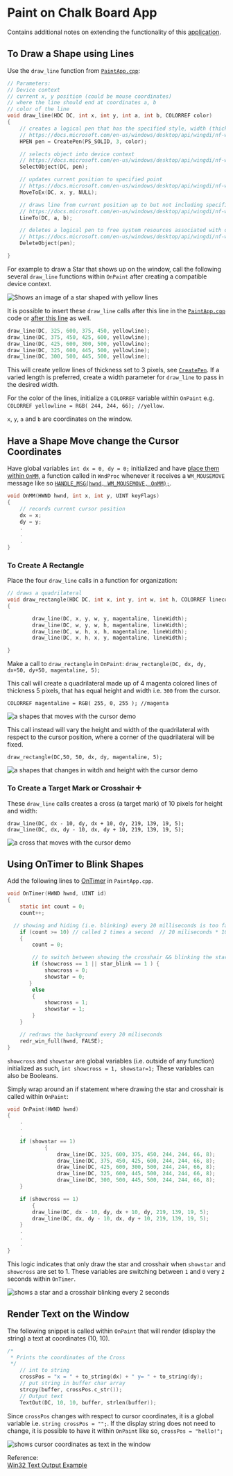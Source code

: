 # Paint on Chalk Board App

Contains additional notes on extending the functionality of this [application](https://github.com/Bubblemelon/Win32-Games#paint-on-chalk-board-app).

## To Draw a Shape using Lines

Use the `draw_line` function from [`PaintApp.cpp`](https://github.com/Bubblemelon/Win32-Games/blob/5df8d5b5c11aa795a0d35761e2ffb16d5ace6f1d/Paint-on-Chalk-Board-App/winproject/viewserver/PainApp.cpp#L349):

```c
// Parameters:
// Device context
// current x, y position (could be mouse coordinates)
// where the line should end at coordinates a, b
// color of the line
void draw_line(HDC DC, int x, int y, int a, int b, COLORREF color)
{
	// creates a logical pen that has the specified style, width (thickness) and color.
	// https://docs.microsoft.com/en-us/windows/desktop/api/wingdi/nf-wingdi-createpen
	HPEN pen = CreatePen(PS_SOLID, 3, color);

	// selects object into device context
	// https://docs.microsoft.com/en-us/windows/desktop/api/wingdi/nf-wingdi-selectobject
	SelectObject(DC, pen);

	// updates current position to specified point
	// https://docs.microsoft.com/en-us/windows/desktop/api/wingdi/nf-wingdi-movetoex
	MoveToEx(DC, x, y, NULL);

	// draws line from current position up to but not including specified point
	// https://docs.microsoft.com/en-us/windows/desktop/api/wingdi/nf-wingdi-lineto
	LineTo(DC, a, b);

	// deletes a logical pen to free system resources associated with object
	// https://docs.microsoft.com/en-us/windows/desktop/api/wingdi/nf-wingdi-deleteobject
	DeleteObject(pen);

}
```
For example to draw a Star that shows up on the window, call the following several `draw_line` functions within `OnPaint` after creating a compatible device context.

![Shows an image of a star shaped with yellow lines](/img/star-lines.PNG)

It is possible to insert these `draw_line` calls after this line in the [`PaintApp.cpp`](https://github.com/Bubblemelon/Win32-Games/blob/5df8d5b5c11aa795a0d35761e2ffb16d5ace6f1d/Paint-on-Chalk-Board-App/winproject/viewserver/PainApp.cpp#L295) code or [after this line](https://github.com/Bubblemelon/Win32-Games/blob/5df8d5b5c11aa795a0d35761e2ffb16d5ace6f1d/Paint-on-Chalk-Board-App/winproject/viewserver/PainApp.cpp#L321) as well.

```C
draw_line(DC, 325, 600, 375, 450, yellowline);
draw_line(DC, 375, 450, 425, 600, yellowline);
draw_line(DC, 425, 600, 300, 500, yellowline);
draw_line(DC, 325, 600, 445, 500, yellowline);
draw_line(DC, 300, 500, 445, 500, yellowline);
```

This will create yellow lines of thickness set to 3 pixels, see [`CreatePen`](https://docs.microsoft.com/en-us/windows/desktop/api/wingdi/nf-wingdi-createpen). If a varied length is preferred, create a width parameter for `draw_line` to pass in the desired width.

For the color of the lines, initialize a `COLORREF` variable within `OnPaint` e.g. `COLORREF yellowline = RGB( 244, 244, 66); //yellow`.

`x`, `y`, `a` and `b` are coordinates on the window.

## Have a Shape Move change the Cursor Coordinates

Have global variables `int dx = 0, dy = 0;` initialized and have [place them within `OnMM`](https://github.com/Bubblemelon/Win32-Games/blob/a7b556fbd4212bbcd47b76c754c5f6c84e81f38d/Paint-on-Chalk-Board-App/winproject/viewserver/PaintApp.cpp#L180), a function called in `WndProc` whenever it receives a `WM_MOUSEMOVE` message like so [`HANDLE_MSG(hwnd, WM_MOUSEMOVE, OnMM);`](https://github.com/Bubblemelon/Win32-Games/blob/a7b556fbd4212bbcd47b76c754c5f6c84e81f38d/Paint-on-Chalk-Board-App/winproject/viewserver/PaintApp.cpp#L417).

```c
void OnMM(HWND hwnd, int x, int y, UINT keyFlags)
{
	// records current cursor position
	dx = x;
	dy = y;
	.
	.
	.
}
```

### To Create A Rectangle

Place the four `draw_line` calls in a function for organization:

```c
// draws a quadrilateral
void draw_rectangle(HDC DC, int x, int y, int w, int h, COLORREF linecolor, int lineWidth)
{

		draw_line(DC, x, y, w, y, magentaline, lineWidth);
		draw_line(DC, w, y, w, h, magentaline, lineWidth);  
		draw_line(DC, w, h, x, h, magentaline, lineWidth);
		draw_line(DC, x, h, x, y, magentaline, lineWidth);

}
```

Make a call to `draw_rectangle` in `OnPaint`:
`draw_rectangle(DC, dx, dy, dx+50, dy+50, magentaline, 5);`

This call will create a quadrilateral made up of 4 magenta colored lines of thickness 5 pixels, that has equal height and width i.e. `300` from the cursor.

`COLORREF magentaline = RGB( 255, 0, 255 ); //magenta`

![a shapes that moves with the cursor demo](/img/shape-moves-with-cursor-demo.gif)

This call instead will vary the height and width of the quadrilateral with respect to the cursor position, where a corner of the quadrilateral will be fixed.

`draw_rectangle(DC,50, 50, dx, dy, magentaline, 5);`

![a shapes that changes in witdh and height with the cursor demo](/img/shape-changes-height-witdh-with-cursor-demo.gif)


### To Create a Target Mark or Crosshair ➕

These `draw_line` calls creates a cross (a target mark) of 10 pixels for height and width:

```
draw_line(DC, dx - 10, dy, dx + 10, dy, 219, 139, 19, 5);
draw_line(DC, dx, dy - 10, dx, dy + 10, 219, 139, 19, 5);
```

![a cross that moves with the cursor demo](/img/cross-moves-with-cursor-demo.gif)

## Using OnTimer to Blink Shapes

Add the following lines to [OnTimer](https://github.com/Bubblemelon/Win32-Games/blob/931f9ffd5ede3a2853351669a77eba3d088c5159/Paint-on-Chalk-Board-App/winproject/viewserver/PaintApp.cpp#L271) in `PaintApp.cpp`.

```c
void OnTimer(HWND hwnd, UINT id)
{
	static int count = 0;
	count++;

  // showing and hiding (i.e. blinking) every 20 milliseconds is too fast
	if (count >= 10) // called 2 times a second  // 20 miliseconds * 10  = 200 milisec == 2 secs
	{
		count = 0;

		// to switch between showing the crosshair && blinking the star
		if (showcross == 1 || star_blink == 1 ) {
			showcross = 0;
			showstar = 0;
	   }
		else
		{
			showcross = 1;
			showstar = 1;
		}
	}

	// redraws the background every 20 miliseconds
	redr_win_full(hwnd, FALSE);
}
```

`showcross` and `showstar` are global variables (i.e. outside of any function) initialized as such, `int showcross = 1, showstar=1;` These variables can also be Booleans.

Simply wrap around an if statement where drawing the star and crosshair is called within `OnPaint`:

```c
void OnPaint(HWND hwnd)
{
	.
	.
	.
	if (showstar == 1)
			{
				draw_line(DC, 325, 600, 375, 450, 244, 244, 66, 8);
				draw_line(DC, 375, 450, 425, 600, 244, 244, 66, 8);
				draw_line(DC, 425, 600, 300, 500, 244, 244, 66, 8);
				draw_line(DC, 325, 600, 445, 500, 244, 244, 66, 8);
				draw_line(DC, 300, 500, 445, 500, 244, 244, 66, 8);
	}

	if (showcross == 1)
		{
		draw_line(DC, dx - 10, dy, dx + 10, dy, 219, 139, 19, 5);
		draw_line(DC, dx, dy - 10, dx, dy + 10, 219, 139, 19, 5);
	}
	.
	.
	.
}

```
This logic indicates that only draw the star and crosshair when `showstar` and `showcross` are set to 1. These variables are switching between `1` and `0` very `2` seconds within `OnTimer`.

![shows a star and a crosshair blinking every 2 seconds](/img/cross-and-star-blink-demo.gif)

## Render Text on the Window

The following snippet is called within `OnPaint` that will render (display the string) a text at coordinates (10, 10).

```c
/*
 * Prints the coordinates of the Cross
 */
	// int to string
	crossPos = "x = " + to_string(dx) + " y= " + to_string(dy);
	// put string in buffer char array
	strcpy(buffer, crossPos.c_str());
	// Output text
	TextOut(DC, 10, 10, buffer, strlen(buffer));
```

Since `crossPos` changes with respect to cursor coordinates, it is a global variable i.e. `string crossPos = "";`. If the display string does not need to change, it is possible to have it within `OnPaint` like so, `crossPos = "hello!";`

![shows cursor coordinates as text in the window](/img/cursor-coordinates-text-demo.gif)

Reference:  
[Win32 Text Output Example](http://www.cplusplus.com/forum/windows/31112/)
